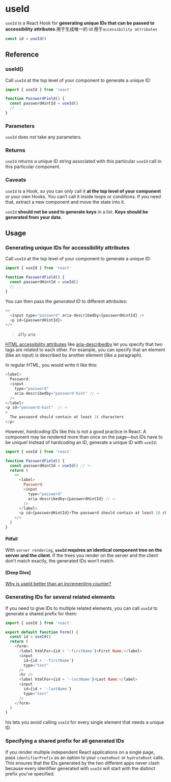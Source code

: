# useId

`useId` is a React Hook for **generating unique IDs that can be passed to accessibility attributes**.用于生成唯一的 id 用于`accessibility attributes`

```js
const id = useId()
```

## Reference

### useId()

Call `useId` at the top level of your component to generate a unique ID:

```js
import { useId } from 'react'

function PasswordField() {
  const passwordHintId = useId()
  // ...
}
```

### Parameters

`useId` does not take any parameters.

### Returns

`useId` returns a unique ID string associated with this particular `useId` call in this particular component.

### Caveats

`useId` is a Hook, so you can only call it **at the top level of your component** or your own Hooks. You can’t call it inside loops or conditions. If you need that, extract a new component and move the state into it.

`useId` **should not be used to generate keys** in a list. **Keys should be generated from your data**.

## Usage

### Generating unique IDs for accessibility attributes

Call `useId` at the top level of your component to generate a unique ID:

```js
import { useId } from 'react'

function PasswordField() {
  const passwordHintId = useId()
  // ...
}
```

You can then pass the _generated ID_ to different attributes:

```js
<>
  <input type="password" aria-describedby={passwordHintId} />
  <p id={passwordHintId}>
</>
```

> a11y aria

[HTML accessibility attributes](https://developer.mozilla.org/en-US/docs/Web/Accessibility/ARIA) like [aria-describedby](https://developer.mozilla.org/en-US/docs/Web/Accessibility/ARIA/Attributes/aria-describedby) let you specify that two tags are related to each other. For example, you can specify that an element (like an input) is described by another element (like a paragraph).

In regular HTML, you would write it like this:

```js
<label>
  Password:
  <input
    type="password"
    aria-describedby="password-hint" // <-
  />
</label>
<p id="password-hint"  // <-
>
  The password should contain at least 18 characters
</p>
```

However, _hardcoding IDs_ like this is not a good practice in React. A component may be rendered more than once on the page—but IDs have to be unique! Instead of hardcoding an ID, generate a unique ID with `useId`:

```js
import { useId } from 'react'

function PasswordField() {
  const passwordHintId = useId() // <-
  return (
    <>
      <label>
        Password:
        <input
          type="password"
          aria-describedby={passwordHintId} // <-
        />
      </label>
      <p id={passwordHintId}>The password should contain at least 18 characters</p>
    </>
  )
}
```

#### Pitfall

With `server rendering`, **`useId` requires an identical component tree on the server and the client**. If the trees you render on the server and the client don’t match exactly, the generated IDs won’t match.

#### [Deep Dive]

[Why is useId better than an incrementing counter?](./%5Bdeep%20dive%5DWhy%20is%20useId%20better%20than%20an%20incrementing%20counter%3F.md)

### Generating IDs for several related elements

If you need to give IDs to multiple related elements, you can call `useId` to generate a shared prefix for them:

```js
import { useId } from 'react'

export default function Form() {
  const id = useId()
  return (
    <form>
      <label htmlFor={id + '-firstName'}>First Name:</label>
      <input
        id={id + '-firstName'}
        type="text"
      />
      <hr />
      <label htmlFor={id + '-lastName'}>Last Name:</label>
      <input
        id={id + '-lastName'}
        type="text"
      />
    </form>
  )
}
```

his lets you avoid calling `useId` for every single element that needs a unique ID.

### Specifying a shared prefix for all generated IDs

If you render multiple independent React applications on a single page, pass `identifierPrefix` as an option to your `createRoot` or `hydrateRoot` calls. This ensures that the IDs generated by the two different apps never clash because every identifier generated with `useId` will start with the distinct prefix you’ve specified.
